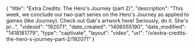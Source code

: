{
    "title": "Extra Credits: The Hero's Journey (part 2)",
    "description": "This week, we conclude our two-part series on the Hero's Journey as applied to games (like Journey). Check out Gab's artwork here! Seriously, do it. She's pr...",
    "videoid": "192071",
    "date_created": "1406055190",
    "date_modified": "1418181779",
    "type": "captivate",
    "layout": "video",
    "url": "\/v\/extra-credits-the-hero-s-journey-part-2\/192071"
}